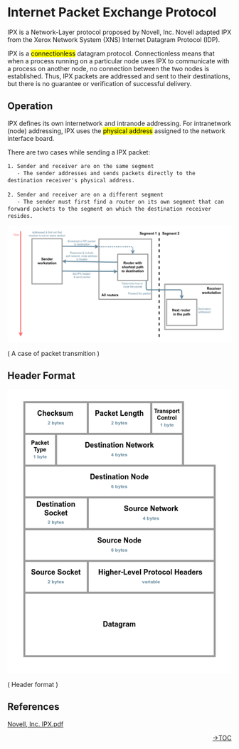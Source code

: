 Internet Packet Exchange Protocol
=============================================================

IPX is a Network-Layer protocol proposed by Novell, Inc. Novell adapted IPX from the Xerox Network System (XNS) Internet
Datagram Protocol (IDP). 

IPX is a <mark>connectionless</mark> datagram protocol. Connectionless means that when a process running on a particular node uses IPX to communicate with a process on another node, no connection between the two nodes is established. Thus, IPX packets are addressed and sent to their destinations, but there is no guarantee or verification of successful delivery. 

Operation
-------------------------------------------------------------

IPX defines its own internetwork and intranode addressing. For intranetwork (node) addressing, IPX uses the <mark>physical address</mark> assigned to the network
interface board.

There are two cases while sending a IPX packet:

    1. Sender and receiver are on the same segment
       - The sender addresses and sends packets directly to the destination receiver's physical address.

    2. Sender and receiver are on a different segment
       - The sender must first find a router on its own segment that can forward packets to the segment on which the destination receiver resides.

![02](./Pic/IPX_2.png "A case of packet transmition")

( A case of packet transmition )

Header Format
-------------------------------------------------------------

![01](./Pic/IPX_1.png "Header format")

( Header format )


References
-------------------------------------------------------------

[Novell, Inc. IPX.pdf](https://www.novell.com/documentation/nw6p/pdfdoc/ipx_enu/ipx_enu.pdf)

[<p align= 'right'> &rarr;TOC </p>](readme.md)
